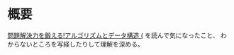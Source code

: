 # 概要

[問題解決力を鍛える!アルゴリズムとデータ構造 (](https://www.amazon.co.jp/dp/4065128447) を読んで気になったこと、
わからないところを写経したりして理解を深める。